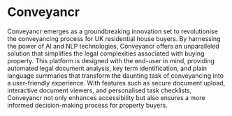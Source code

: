 # Conveyancr
Conveyancr emerges as a groundbreaking innovation set to revolutionise the conveyancing
process for UK residential house buyers. By harnessing the power of AI and NLP technologies,
Conveyancr offers an unparalleled solution that simplifies the legal complexities associated with
buying property. This platform is designed with the end-user in mind, providing automated legal
document analysis, key term identification, and plain language summaries that transform the
daunting task of conveyancing into a user-friendly experience. With features such as secure
document upload, interactive document viewers, and personalised task checklists, Conveyancr
not only enhances accessibility but also ensures a more informed decision-making process for
property buyers.
